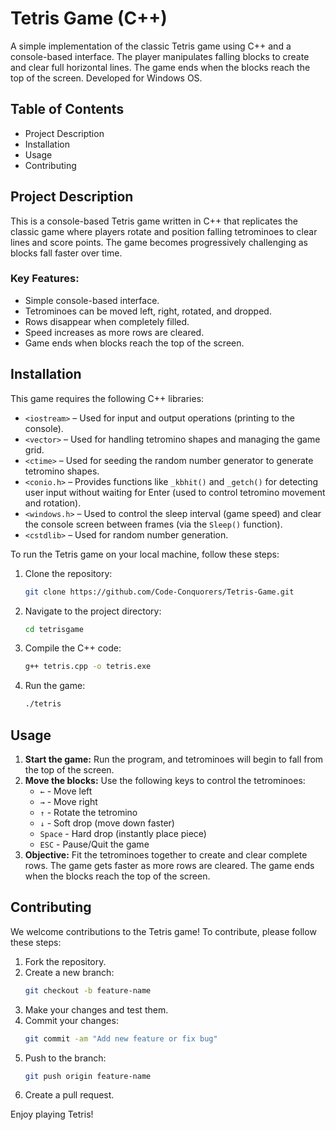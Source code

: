 # Tetris Game (C++)

A simple implementation of the classic Tetris game using C++ and a console-based interface. The player manipulates falling blocks to create and clear full horizontal lines. The game ends when the blocks reach the top of the screen. Developed for Windows OS.

## Table of Contents
- Project Description
- Installation
- Usage
- Contributing

## Project Description
This is a console-based Tetris game written in C++ that replicates the classic game where players rotate and position falling tetrominoes to clear lines and score points. The game becomes progressively challenging as blocks fall faster over time.

### Key Features:
- Simple console-based interface.
- Tetrominoes can be moved left, right, rotated, and dropped.
- Rows disappear when completely filled.
- Speed increases as more rows are cleared.
- Game ends when blocks reach the top of the screen.

## Installation
This game requires the following C++ libraries:
- `<iostream>` – Used for input and output operations (printing to the console).
- `<vector>` – Used for handling tetromino shapes and managing the game grid.
- `<ctime>` – Used for seeding the random number generator to generate tetromino shapes.
- `<conio.h>` – Provides functions like `_kbhit()` and `_getch()` for detecting user input without waiting for Enter (used to control tetromino movement and rotation).
- `<windows.h>` – Used to control the sleep interval (game speed) and clear the console screen between frames (via the `Sleep()` function).
- `<cstdlib>` – Used for random number generation.

To run the Tetris game on your local machine, follow these steps:

1. Clone the repository:
   ```sh
   git clone https://github.com/Code-Conquorers/Tetris-Game.git
   ```

2. Navigate to the project directory:
   ```sh
   cd tetrisgame
   ```

3. Compile the C++ code:
   ```sh
   g++ tetris.cpp -o tetris.exe
   ```

4. Run the game:
   ```sh
   ./tetris
   ```

## Usage
1. **Start the game:** Run the program, and tetrominoes will begin to fall from the top of the screen.
2. **Move the blocks:** Use the following keys to control the tetrominoes:
   - `←` - Move left
   - `→` - Move right
   - `↑` - Rotate the tetromino
   - `↓` - Soft drop (move down faster)
   - `Space` - Hard drop (instantly place piece)
   - `ESC` - Pause/Quit the game
3. **Objective:** Fit the tetrominoes together to create and clear complete rows. The game gets faster as more rows are cleared. The game ends when the blocks reach the top of the screen.

## Contributing
We welcome contributions to the Tetris game! To contribute, please follow these steps:

1. Fork the repository.
2. Create a new branch:
   ```sh
   git checkout -b feature-name
   ```
3. Make your changes and test them.
4. Commit your changes:
   ```sh
   git commit -am "Add new feature or fix bug"
   ```
5. Push to the branch:
   ```sh
   git push origin feature-name
   ```
6. Create a pull request.

Enjoy playing Tetris!

